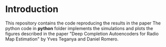 # Introduction
This repository contains the code reproducing the results in the paper  The python code in **python** folder implements the simulations and plots the figures described in the paper "Deep Completion Autoencoders for Radio Map Estimation" by Yves Teganya and Daniel Romero.
